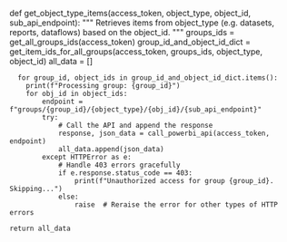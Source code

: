 def get_object_type_items(access_token, object_type, object_id, sub_api_endpoint):
    """
    Retrieves items from object_type (e.g. datasets, reports, dataflows) based on the object_id.
    """
    groups_ids = get_all_groups_ids(access_token)
    group_id_and_object_id_dict = get_item_ids_for_all_groups(access_token, groups_ids, object_type, object_id)
    all_data = []
    
      for group_id, object_ids in group_id_and_object_id_dict.items():
        print(f"Processing group: {group_id}")
        for obj_id in object_ids:
            endpoint = f"groups/{group_id}/{object_type}/{obj_id}/{sub_api_endpoint}"
            try:
                # Call the API and append the response
                response, json_data = call_powerbi_api(access_token, endpoint)
                all_data.append(json_data)
            except HTTPError as e:
                # Handle 403 errors gracefully
                if e.response.status_code == 403:
                    print(f"Unauthorized access for group {group_id}. Skipping...")
                else:
                    raise  # Reraise the error for other types of HTTP errors

    return all_data
